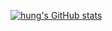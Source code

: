 [![hung's GitHub stats](https://github-readme-stats.vercel.app/api?username=thanhthesheep)](https://github.com/thanhthesheep/github-readme-stats)
